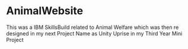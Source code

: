 # AnimalWebsite
This was a IBM SkillsBuild related to Animal Welfare which was then re designed in my next Project Name as Unity Uprise in my Third Year Mini Project

